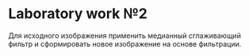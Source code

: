 # Laboratory work №2

Для исходного изображения применить медианный сглаживающий фильтр и сформировать новое изображение на основе фильтрации.
